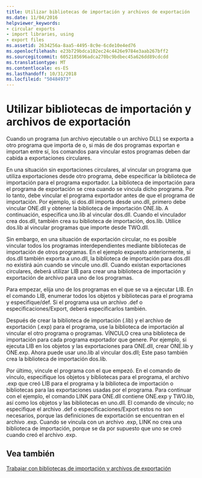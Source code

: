```yaml
---
title: Utilizar bibliotecas de importación y archivos de exportación
ms.date: 11/04/2016
helpviewer_keywords:
- circular exports
- import libraries, using
- export files
ms.assetid: 2634256a-8aa5-4495-8c9e-6cde10e4ed76
ms.openlocfilehash: e23b729bdca102ec24c4426e9784e3aab267bff2
ms.sourcegitcommit: 6052185696adca270bc9bdbec45a626dd89cdcdd
ms.translationtype: MT
ms.contentlocale: es-ES
ms.lasthandoff: 10/31/2018
ms.locfileid: "50484973"
---
```

# <a name="using-an-import-library-and-export-file"></a>Utilizar bibliotecas de importación y archivos de exportación

Cuando un programa (un archivo ejecutable o un archivo DLL) se exporta a otro programa que importa de o, si más de dos programas exportan e importan entre sí, los comandos para vincular estos programas deben dar cabida a exportaciones circulares.

En una situación sin exportaciones circulares, al vincular un programa que utiliza exportaciones desde otro programa, debe especificar la biblioteca de importación para el programa exportador. La biblioteca de importación para el programa de exportación se crea cuando se vincula dicho programa. Por lo tanto, debe vincular el programa exportador antes de que el programa de importación. Por ejemplo, si dos.dll importa desde uno.dll, primero debe vincular ONE.dll y obtener la biblioteca de importación ONE.lib. A continuación, especifica uno.lib al vincular dos.dll. Cuando el vinculador crea dos.dll, también crea su biblioteca de importación, dos.lib. Utilice dos.lib al vincular programas que importe desde TWO.dll.

Sin embargo, en una situación de exportación circular, no es posible vincular todos los programas interdependientes mediante bibliotecas de importación de otros programas. En el ejemplo expuesto anteriormente, si dos.dll también exporta a uno.dll, la biblioteca de importación para dos.dll no existirá aún cuando se vincule uno.dll. Cuando existan exportaciones circulares, deberá utilizar LIB para crear una biblioteca de importación y exportación de archivo para uno de los programas.

Para empezar, elija uno de los programas en el que se va a ejecutar LIB. En el comando LIB, enumerar todos los objetos y bibliotecas para el programa y especifique/def. Si el programa usa un archivo .def o especificaciones/Export, deberá especificarlos también.

Después de crear la biblioteca de importación (.lib) y el archivo de exportación (.exp) para el programa, use la biblioteca de importación al vincular el otro programa o programas. VÍNCULO crea una biblioteca de importación para cada programa exportador que genere. Por ejemplo, si ejecuta LIB en los objetos y las exportaciones para ONE.dll, crear ONE.lib y ONE.exp. Ahora puede usar uno.lib al vincular dos.dll; Este paso también crea la biblioteca de importación dos.lib.

Por último, vincule el programa con el que empezó. En el comando de vínculo, especifique los objetos y bibliotecas para el programa, el archivo .exp que creó LIB para el programa y la biblioteca de importación o bibliotecas para las exportaciones usadas por el programa. Para continuar con el ejemplo, el comando LINK para ONE.dll contiene ONE.exp y TWO.lib, así como los objetos y las bibliotecas en uno.dll. El comando de vínculo; no especifique el archivo .def o especificaciones/Export estos no son necesarios, porque las definiciones de exportación se encuentran en el archivo .exp. Cuando se vincula con un archivo .exp, LINK no crea una biblioteca de importación, porque se da por supuesto que uno se creó cuando creó el archivo .exp.

## <a name="see-also"></a>Vea también

[Trabajar con bibliotecas de importación y archivos de exportación](../../build/reference/working-with-import-libraries-and-export-files.md)